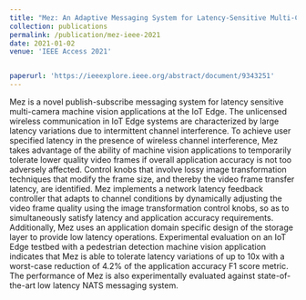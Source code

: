 ```yaml
---
title: "Mez: An Adaptive Messaging System for Latency-Sensitive Multi-Camera Machine Vision at the IoT Edge"
collection: publications
permalink: /publication/mez-ieee-2021
date: 2021-01-02
venue: 'IEEE Access 2021'


paperurl: 'https://ieeexplore.ieee.org/abstract/document/9343251'
---
```

Mez is a novel publish-subscribe messaging system for latency sensitive multi-camera machine vision applications at the IoT Edge. The unlicensed wireless communication in IoT Edge systems are characterized by large latency variations due to intermittent channel interference. To achieve user specified latency in the presence of wireless channel interference, Mez takes advantage of the ability of machine vision applications to temporarily tolerate lower quality video frames if overall application accuracy is not too adversely affected. Control knobs that involve lossy image transformation techniques that modify the frame size, and thereby the video frame transfer latency, are identified. Mez implements a network latency feedback controller that adapts to channel conditions by dynamically adjusting the video frame quality using the image transformation control knobs, so as to simultaneously satisfy latency and application accuracy requirements. Additionally, Mez uses an application domain specific design of the storage layer to provide low latency operations. Experimental evaluation on an IoT Edge testbed with a pedestrian detection machine vision application indicates that Mez is able to tolerate latency variations of up to 10x with a worst-case reduction of 4.2% of the application accuracy F1 score metric. The performance of Mez is also experimentally evaluated against state-of-the-art low latency NATS messaging system.

